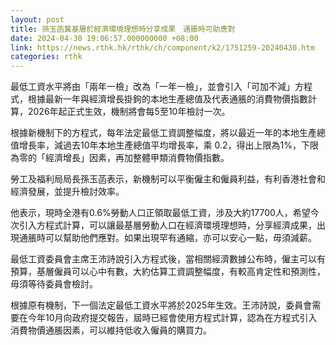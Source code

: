 ```yaml
---
layout: post
title: 孫玉菡冀基層於經濟環境理想時分享成果　通脹時可助應對
date: 2024-04-30 19:06:57.000000000 +08:00
link: https://news.rthk.hk/rthk/ch/component/k2/1751259-20240430.htm
categories: rthk
---
```


最低工資水平將由「兩年一檢」改為「一年一檢」，並會引入「可加不減」方程式，根據最新一年與經濟增長掛鉤的本地生產總值及代表通脹的消費物價指數計算，2026年起正式生效，機制將會每5至10年檢討一次。

根據新機制下的方程式，每年法定最低工資調整幅度，將以最近一年的本地生產總值增長率，減過去10年本地生產總值平均增長率，乘 0.2，得出上限為1%，下限為零的「經濟增長」因素，再加整體甲類消費物價指數。

勞工及福利局局長孫玉菡表示，新機制可以平衡僱主和僱員利益，有利香港社會和經濟發展，並提升檢討效率。

他表示，現時全港有0.6%勞動人口正領取最低工資，涉及大約17700人，希望今次引入方程式計算，可以讓最基層勞動人口在經濟環境理想時，分享經濟成果，出現通脹時可以幫助他們應對。如果出現罕有通縮，亦可以安心一點，毋須減薪。

最低工資委員會主席王沛詩說引入方程式後，當相關經濟數據公布時，僱主可以有預算，基層僱員可以心中有數，大約估算工資調整幅度，有較高肯定性和預測性，毋須等待委員會檢討。

根據原有機制，下一個法定最低工資水平將於2025年生效。王沛詩說，委員會需要在今年10月向政府提交報告，屆時已經會使用方程式計算，認為在方程式引入消費物價通脹因素，可以維持低收入僱員的購買力。
